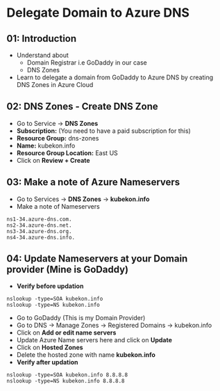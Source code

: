 # Delegate Domain to Azure DNS

## 01: Introduction
- Understand about
  - Domain Registrar i.e GoDaddy in our case
  - DNS Zones
- Learn to delegate a domain from GoDaddy to Azure DNS by creating DNS Zones in Azure Cloud 

## 02: DNS Zones - Create DNS Zone
- Go to Service -> **DNS Zones**
- **Subscription:** (You need to have a paid subscription for this)
- **Resource Group:** dns-zones
- **Name:** kubekon.info
- **Resource Group Location:** East US
- Click on **Review + Create**

## 03: Make a note of Azure Nameservers
- Go to Services -> **DNS Zones** -> **kubekon.info**
- Make a note of Nameservers
```t
ns1-34.azure-dns.com.
ns2-34.azure-dns.net.
ns3-34.azure-dns.org.
ns4-34.azure-dns.info.
```

## 04: Update Nameservers at your Domain provider (Mine is GoDaddy)
- **Verify before updation**
```t
nslookup -type=SOA kubekon.info
nslookup -type=NS kubekon.info
```
- Go to GoDaddy (This is my Domain Provider)
- Go to DNS -> Manage Zones -> Registered Domains -> kubekon.info
- Click on **Add or edit name servers**
- Update Azure Name servers here and click on **Update**
- Click on **Hosted Zones**
- Delete the hosted zone with name **kubekon.info**
- **Verify after updation**
```t
nslookup -type=SOA kubekon.info 8.8.8.8
nslookup -type=NS kubekon.info 8.8.8.8
```
